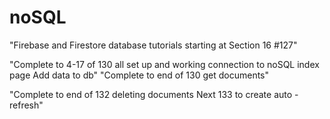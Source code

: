 # noSQL
"Firebase and Firestore database tutorials starting at Section 16 #127"
<!-- "#127. NoSQL Databases" -->
<!-- #128. Firebase & Firestore -->
<!-- #129. Connecting to Firestore -->
<!-- #130. Getting Collections -->
"Complete to 4-17 of 130 all set up and working connection to noSQL index page Add data to db"
"Complete to end of 130 get documents"
<!-- #131. Saving Documents -->
<!-- #132. Deleting Documents -->
"Complete to end of 132 deleting documents Next 133 to create auto - refresh"
<!-- #133. Real-time Listeners -->

